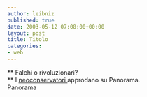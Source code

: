 ```yaml
---
author: leibniz
published: true
date: 2003-05-12 07:08:00+00:00
layout: post
title: Titolo
categories:
- web
---
```


 ** Falchi o rivoluzionari?   
**   I  [   neoconservatori ](http://www.panorama.it/mondo/americhe/articolo/ix1-A020001018978)approdano su Panorama.   
Panorama
